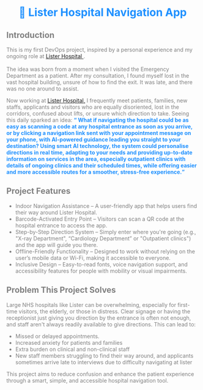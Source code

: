 <!DOCTYPE html>
<html>
<head>

</head>
<body>

<h1 style="text-align:center; color:dodgerblue;" > 🏥 Lister Hospital Navigation App</h1>

<h2 style="color:grey;">  Introduction</h2>

<p style="color:grey;">This is my first DevOps project, inspired by a personal experience and my ongoing role at <a href="https://www.enherts-tr.nhs.uk/hospitals/lister/"target="_blank"> Lister Hospital </a>. <br> <br> The idea was born from a moment when I visited the Emergency Department as a patient. After my consultation, I found myself lost in the vast hospital building, unsure of how to find the exit. It was late, and there was no one around to assist.</p>

<p style="color:grey;">Now working at <a href="https://www.enherts-tr.nhs.uk/hospitals/lister/"target="_blank">Lister Hospital,</a> I frequently meet patients, families, new staffs, applicants and visitors who are equally disoriented, lost in the corridors, confused about lifts, or unsure which direction to take. Seeing this daily sparked an idea: <b><q style=color:dodgerblue >  What if navigating the hospital could be as easy as scanning a code at any hospital entrance as soon as you arrive, or by clicking a navigation link sent with your appointment message on your phone, with AI-powered guidance leading you straight to your destination? Using smart AI technology, the system could personalise directions in real time, adapting to your needs and providing up-to-date information on services in the area, especially outpatient clinics with details of ongoing clinics and their scheduled times, while offering easier and more accessible routes for a smoother, stress-free experience.</q></b></p>

<h2 style="color:grey;"> Project Features</h2>

<ul style="color:grey;">
<li> Indoor Navigation Assistance – A user-friendly app that helps users find their way around Lister Hospital.</li>
<li> Barcode-Activated Entry Point – Visitors can scan a QR code at the hospital entrance to access the app.</li>
<li>Step-by-Step Direction System – Simply enter where you're going (e.g., "X-ray Department", “Cardiology Department” or "Outpatient clinics") and the app will guide you there.</li>
<li> Offline-Friendly Functionality – Designed to work without relying on the user’s mobile data or Wi-Fi, making it accessible to everyone.</li>
<li> Inclusive Design – Easy-to-read fonts, voice navigation support, and accessibility features for people with mobility or visual impairments.</li>
</ul>

<h2 style="color:grey;"> Problem This Project Solves</h2>
<p style="color:grey;">
Large NHS hospitals like Lister can be overwhelming, especially for first-time visitors, the elderly, or those in distress. Clear signage or having the receptionist just giving you direction by the entrance is often not enough, and staff aren't always readily available to give directions. This can lead to: </p>
<ul style="color:grey;">
<li>Missed or delayed appointments.</li>
<li>Increased anxiety for patients and families</li>
<li>Extra burden on clinical and non-clinical staff</li>
<li>New staff members struggling to find their way around, and applicants sometimes arrive late to interviews due to difficulty navigating at lister</li>
</ul> 
<p style="color:grey;">
This project aims to reduce confusion and enhance the patient experience through a smart, simple, and accessible hospital navigation tool.</p>

 


</body>
</html>
